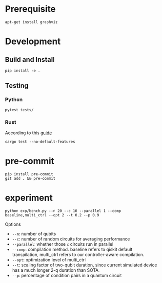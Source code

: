 # Prerequisite

```
apt-get install graphviz
```

# Development

## Build and Install

```
pip install -e .
```

## Testing


### Python
```
pytest tests/
```

### Rust

According to this [guide](https://github.com/Qiskit/qiskit/blob/1.1.1/CONTRIBUTING.md#testing-rust-components)

```
cargo test --no-default-features
```

# pre-commit

```
pip install pre-commit
git add . && pre-commit
```

# experiment

```
python exp/bench.py --n 20 --c 10 --parallel 1 --comp baseline,multi_ctrl --opt 2 --t 0.2 --p 0.9
```

Options
- `--n`: number of qubits
- `--c`: number of random circuits for averaging performance
- `--parallel`: whether those `c` circuits run in parallel
- `--comp`: compilation method. baseline refers to qiskit default transpilation, multi\_ctrl refers to our controller-aware compilation.
- `--opt`: optimization level of multi\_ctrl
- `--t`: scaling factor of two-qubit duration, since current simulated device has a much longer 2-q duration than SOTA.
- `--p`: percentage of condition pairs in a quantum circuit
